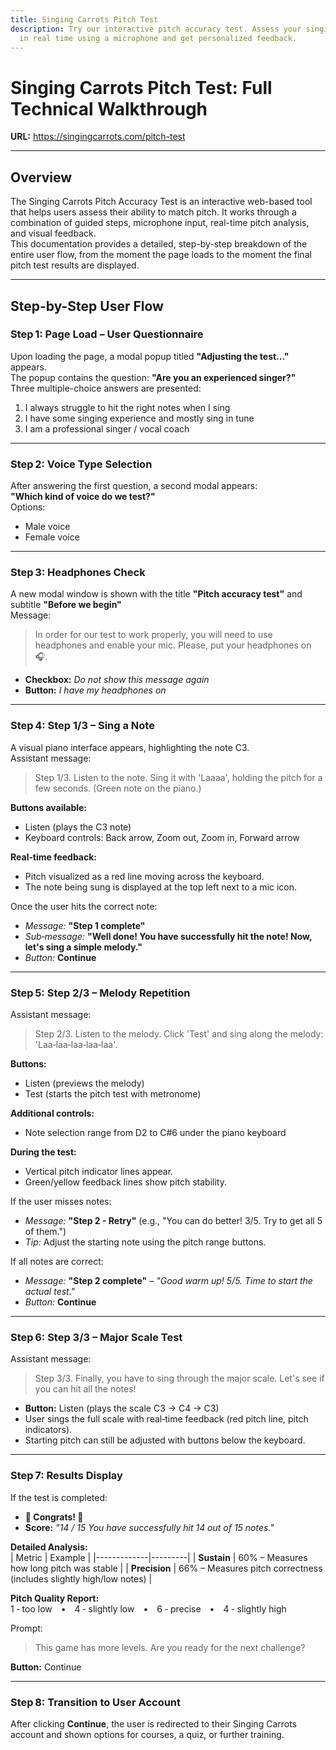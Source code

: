 ```yaml
---
title: Singing Carrots Pitch Test
description: Try our interactive pitch accuracy test. Assess your singing skills
  in real time using a microphone and get personalized feedback.
---
```

# Singing Carrots Pitch Test: Full Technical Walkthrough  
**URL:** https://singingcarrots.com/pitch-test  

---

## Overview  
The Singing Carrots Pitch Accuracy Test is an interactive web-based tool that helps users assess their ability to match pitch. It works through a combination of guided steps, microphone input, real-time pitch analysis, and visual feedback.  
This documentation provides a detailed, step-by-step breakdown of the entire user flow, from the moment the page loads to the moment the final pitch test results are displayed.

---

## Step-by-Step User Flow  

### Step 1: Page Load – User Questionnaire  
Upon loading the page, a modal popup titled **"Adjusting the test..."** appears.  
The popup contains the question: **"Are you an experienced singer?"**  
Three multiple-choice answers are presented:  
1. I always struggle to hit the right notes when I sing  
2. I have some singing experience and mostly sing in tune  
3. I am a professional singer / vocal coach  

---

### Step 2: Voice Type Selection  
After answering the first question, a second modal appears:  
**"Which kind of voice do we test?"**  
Options:  
- Male voice  
- Female voice  

---

### Step 3: Headphones Check  
A new modal window is shown with the title **"Pitch accuracy test"** and subtitle **"Before we begin"**  
Message:  
> In order for our test to work properly, you will need to use headphones and enable your mic. Please, put your headphones on 🎧.  

- **Checkbox:** *Do not show this message again*  
- **Button:** *I have my headphones on*  

---

### Step 4: Step 1/3 – Sing a Note  
A visual piano interface appears, highlighting the note C3.  
Assistant message:  
> Step 1/3. Listen to the note. Sing it with 'Laaaa', holding the pitch for a few seconds. (Green note on the piano.)  

**Buttons available:**  
- Listen (plays the C3 note)  
- Keyboard controls: Back arrow, Zoom out, Zoom in, Forward arrow  

**Real‑time feedback:**  
- Pitch visualized as a red line moving across the keyboard.  
- The note being sung is displayed at the top left next to a mic icon.  

Once the user hits the correct note:  
- *Message:* **"Step 1 complete"**  
- *Sub‑message:* **"Well done! You have successfully hit the note! Now, let's sing a simple melody."**  
- *Button:* **Continue**  

---

### Step 5: Step 2/3 – Melody Repetition  
Assistant message:  
> Step 2/3. Listen to the melody. Click 'Test' and sing along the melody: 'Laa‑laa‑laa‑laa‑laa'.  

**Buttons:**  
- Listen (previews the melody)  
- Test (starts the pitch test with metronome)  

**Additional controls:**  
- Note selection range from D2 to C#6 under the piano keyboard  

**During the test:**  
- Vertical pitch indicator lines appear.  
- Green/yellow feedback lines show pitch stability.  

If the user misses notes:  
- *Message:* **"Step 2 - Retry"** (e.g., "You can do better! 3/5. Try to get all 5 of them.")  
- *Tip:* Adjust the starting note using the pitch range buttons.  

If all notes are correct:  
- *Message:* **"Step 2 complete"** – *"Good warm up! 5/5. Time to start the actual test."*  
- *Button:* **Continue**  

---

### Step 6: Step 3/3 – Major Scale Test  
Assistant message:  
> Step 3/3. Finally, you have to sing through the major scale. Let's see if you can hit all the notes!  

- **Button:** Listen (plays the scale C3 → C4 → C3)  
- User sings the full scale with real‑time feedback (red pitch line, pitch indicators).  
- Starting pitch can still be adjusted with buttons below the keyboard.  

---

### Step 7: Results Display  
If the test is completed:  

- **🎉 Congrats! 🎉**  
- **Score:** *"14 / 15 You have successfully hit 14 out of 15 notes."*  

**Detailed Analysis:**  
| Metric      | Example |
|-------------|---------|
| **Sustain** | 60% – Measures how long pitch was stable |
| **Precision** | 66% – Measures pitch correctness (includes slightly high/low notes) |

**Pitch Quality Report:**  
1 ‑ too low • 4 ‑ slightly low • 6 ‑ precise • 4 ‑ slightly high  

Prompt:  
> This game has more levels. Are you ready for the next challenge?  

**Button:** Continue  

---

### Step 8: Transition to User Account  
After clicking **Continue**, the user is redirected to their Singing Carrots account and shown options for courses, a quiz, or further training.
